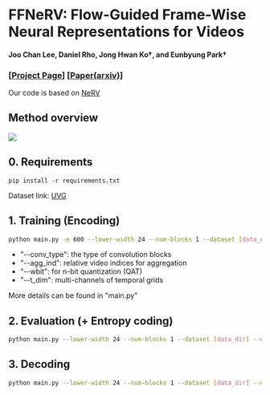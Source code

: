 # FFNeRV: Flow-Guided Frame-Wise Neural Representations for Videos
#### Joo Chan Lee, Daniel Rho, Jong Hwan Ko†, and Eunbyung Park†

### [[Project Page](https://maincold2.github.io/ffnerv/)] [[Paper(arxiv)](https://arxiv.org/abs/2212.12294)]

Our code is based on [NeRV](https://github.com/haochen-rye/NeRV)

## Method overview
<img src="https://maincold2.github.io/ffnerv/img/fig_arch.png"  />

## 0. Requirements
```
pip install -r requirements.txt 
```
Dataset link: [UVG](https://ultravideo.fi/#testsequences)

## 1. Training (Encoding)
```bash
python main.py -e 600 --lower-width 24 --num-blocks 1 --dataset [data_dir] --outf [out_dir] --fc_hw_dim 9_16_48 --expansion 8 --loss Fusion6 --strides 5 3 2 2 2  --conv_type compact -b 1  --lr 0.0005 --agg_ind -2 -1 1 2 --lw 0.1 --wbit 8 --t_dim 300 600 --resol 1920 1080
```
- "--conv_type": the type of convolution blocks
- "--agg_ind": relative video indices for aggregation 
- "--wbit": for n-bit quantization (QAT)
- "--t_dim": multi-channels of temporal grids

More details can be found in "main.py"


## 2. Evaluation (+ Entropy coding)
```bash
python main.py --lower-width 24 --num-blocks 1 --dataset [data_dir] --outf [out_dir] --fc_hw_dim 9_16_48 --expansion 8 --strides 5 3 2 2 2  --conv_type compact -b 1 --agg_ind -2 -1 1 2 --wbit 8 --t_dim 300 600 --resol 1920 1080 --eval_only
```

## 3. Decoding
```bash
python main.py --lower-width 24 --num-blocks 1 --dataset [data_dir] --outf [out_dir] --fc_hw_dim 9_16_48 --expansion 8 --strides 5 3 2 2 2  --conv_type compact -b 1 --agg_ind -2 -1 1 2 --wbit 8 --t_dim 300 600 --resol 1920 1080 --eval_only --weight [weight_path] --dump_images
```
